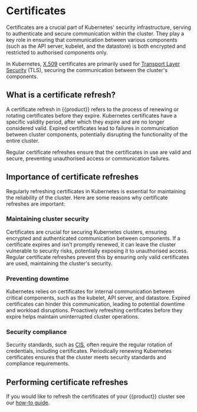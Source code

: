 # Certificates

Certificates are a crucial part of Kubernetes' security infrastructure, serving
to authenticate and secure communication within the cluster. They play a key
role in ensuring that communication between various components (such as the
API server, kubelet, and the datastore) is both encrypted and restricted to
authorised components only.

In Kubernetes, [X.509][] certificates are primarily used for
[Transport Layer Security][] (TLS), securing the communication between the
cluster's components.

## What is a certificate refresh?

A certificate refresh in {{product}} refers to the process of renewing or
rotating certificates before they expire. Kubernetes certificates have
a specific validity period, after which they expire and are no longer
considered valid. Expired certificates lead to failures in communication
between cluster components, potentially disrupting the functionality of the
entire cluster.

Regular certificate refreshes ensure that the certificates in use are valid and
secure, preventing unauthorised access or communication failures.

## Importance of certificate refreshes

Regularly refreshing certificates in Kubernetes is essential for maintaining
the reliability of the cluster. Here are some reasons why certificate refreshes
are important:

### Maintaining cluster security

Certificates are crucial for securing Kubernetes clusters, ensuring encrypted
and authenticated communication between components. If a certificate expires
and isn't promptly renewed, it can leave the cluster vulnerable to security
risks, potentially exposing it to unauthorised access. Regular certificate
refreshes prevent this by ensuring only valid certificates are used,
maintaining the cluster's security.

### Preventing downtime

Kubernetes relies on certificates for internal communication between critical
components, such as the kubelet, API server, and datastore. Expired
certificates can hinder this communication, leading to potential downtime and
workload disruptions. Proactively refreshing certificates before they expire
helps maintain uninterrupted cluster operations.

### Security compliance

Security standards, such as [CIS][], often require the regular rotation of
credentials, including certificates. Periodically renewing Kubernetes
certificates ensures that the cluster meets security standards and compliance
requirements.

## Performing certificate refreshes

If you would like to refresh the certificates of your {{product}} cluster see
our [how-to guide].

<!-- LINKS -->

[CIS]: https://www.cisecurity.org/controls
[Transport Layer Security]: https://datatracker.ietf.org/doc/html/rfc8446
[X.509]: https://datatracker.ietf.org/doc/html/rfc5280
[how-to guide]: ../howto/refresh-certs
